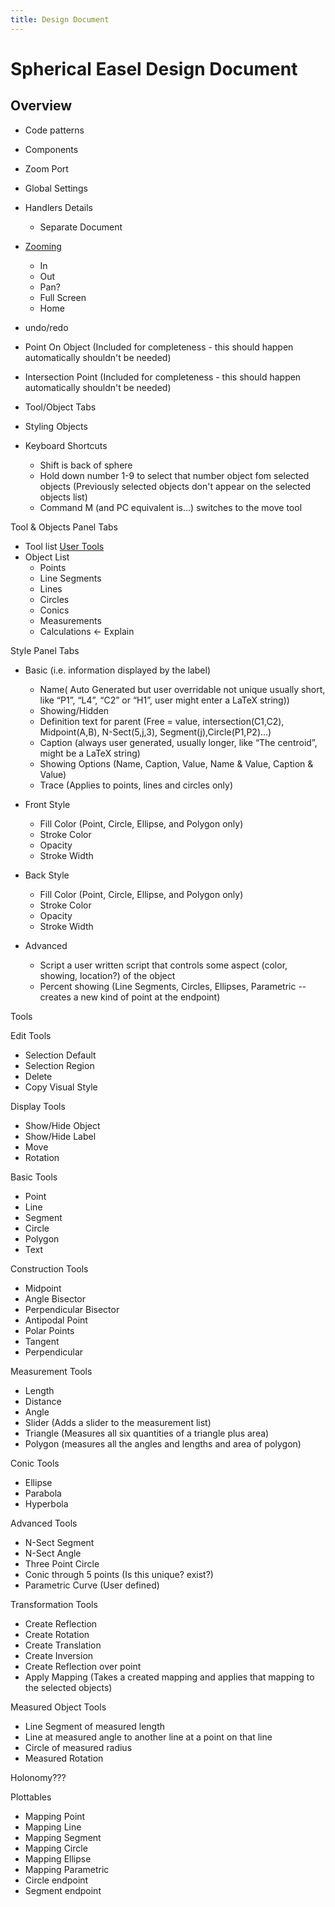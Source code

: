 ```yaml
---
title: Design Document
---
```


# Spherical Easel Design Document

## Overview

- Code patterns
- Components
- Zoom Port
- Global Settings
- Handlers Details

  - Separate Document

- [Zooming](./Zooming.md)

  - In
  - Out
  - Pan?
  - Full Screen
  - Home

- undo/redo
- Point On Object (Included for completeness - this should happen automatically shouldn't be needed)
- Intersection Point (Included for completeness - this should happen automatically shouldn't be needed)
- Tool/Object Tabs
- Styling Objects

- Keyboard Shortcuts
  - Shift is back of sphere
  - Hold down number 1-9 to select that number object fom selected objects (Previously selected objects don't appear on the selected objects list)
  - Command M (and PC equivalent is...) switches to the move tool

Tool & Objects Panel Tabs

- Tool list
  [User Tools](./tools.md)
- Object List
  - Points
  - Line Segments
  - Lines
  - Circles
  - Conics
  - Measurements
  - Calculations <- Explain

Style Panel Tabs

- Basic (i.e. information displayed by the label)

  - Name( Auto Generated but user overridable not unique usually short, like “P1”, “L4”, “C2” or “H1”, user might enter a LaTeX string))
  - Showing/Hidden
  - Definition text for parent (Free = value, intersection(C1,C2), Midpoint(A,B), N-Sect(5,j,3), Segment(j),Circle(P1,P2)…)
  - Caption (always user generated, usually longer, like “The centroid”, might be a LaTeX string)
  - Showing Options (Name, Caption, Value, Name & Value, Caption & Value)
  - Trace (Applies to points, lines and circles only)

- Front Style

  - Fill Color (Point, Circle, Ellipse, and Polygon only)
  - Stroke Color
  - Opacity
  - Stroke Width

- Back Style

  - Fill Color (Point, Circle, Ellipse, and Polygon only)
  - Stroke Color
  - Opacity
  - Stroke Width

- Advanced
  - Script a user written script that controls some aspect (color, showing, location?) of the object
  - Percent showing (Line Segments, Circles, Ellipses, Parametric -- creates a new kind of point at the endpoint)

Tools

Edit Tools

- Selection Default
- Selection Region
- Delete
- Copy Visual Style

Display Tools

- Show/Hide Object
- Show/Hide Label
- Move
- Rotation

Basic Tools

- Point
- Line
- Segment
- Circle
- Polygon
- Text

Construction Tools

- Midpoint
- Angle Bisector
- Perpendicular Bisector
- Antipodal Point
- Polar Points
- Tangent
- Perpendicular

Measurement Tools

- Length
- Distance
- Angle
- Slider (Adds a slider to the measurement list)
- Triangle (Measures all six quantities of a triangle plus area)
- Polygon (measures all the angles and lengths and area of polygon)

Conic Tools

- Ellipse
- Parabola
- Hyperbola

Advanced Tools

- N-Sect Segment
- N-Sect Angle
- Three Point Circle
- Conic through 5 points (Is this unique? exist?)
- Parametric Curve (User defined)

Transformation Tools

- Create Reflection
- Create Rotation
- Create Translation
- Create Inversion
- Create Reflection over point
- Apply Mapping (Takes a created mapping and applies that mapping to the selected objects)

Measured Object Tools

- Line Segment of measured length
- Line at measured angle to another line at a point on that line
- Circle of measured radius
- Measured Rotation

Holonomy???

Plottables

- Mapping Point
- Mapping Line
- Mapping Segment
- Mapping Circle
- Mapping Ellipse
- Mapping Parametric
- Circle endpoint
- Segment endpoint
